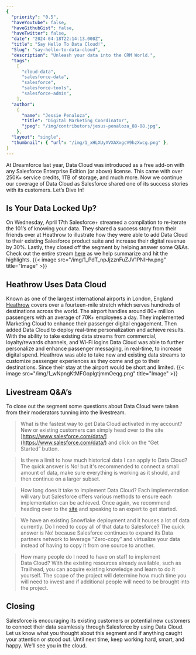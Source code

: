 ```yaml
---
{
  "priority": "0.5",
  "haveYoutube": false,
  "haveGithubGist": false,
  "haveTwitter": false,
  "date": "2024-04-18T22:14:13.000Z",
  "title": "Say Hello To Data Cloud!",
  "Slug": "say-hello-to-data-cloud",
  "description": "Unleash your data into the CRM World.",
  "tags":
    [
      "cloud-data",
      "salesforce-data",
      "salesforce",
      "salesforce-tools",
      "salesforce-admin",
    ],
  "author":
    {
      "name": "Jessie Penaloza",
      "title": "Digital Marketing Coordinator",
      "jpeg": "/img/contributors/jesus-penaloza_88-88.jpg",
    },
  "layout": "single",
  "thumbnail": { "url": "/img/1_xHLXUyXVXAXxgcV9hzXwcg.png" },
}
---
```


At Dreamforce last year, Data Cloud was introduced as a free add-on with any Salesforce Enterprise Edition (or above) license. This came with over 250K+ service credits, 1TB of storage, and much more. Now we continue our coverage of Data Cloud as Salesforce shared one of its success stories with its customers.
Let’s Dive In!

## Is Your Data Locked Up?

On Wednesday, April 17th Salesforce+ streamed a compilation to re-iterate the 101’s of knowing your data. They shared a success story from their friends over at Heathrow to illustrate how they were able to add Data Cloud to their existing Salesforce product suite and increase their digital revenue by 30%. Lastly, they closed off the segment by helping answer some Q&amp;As.
Check out the entire stream [here](https://www.salesforce.com/plus/experience/salesforce_ai_day/series/salesforce_ai_day/episode/episode-s1e15) as we help summarize and hit the highlights.
{{< image src="/img/1_PdT_npJjzznFuZJV1PNIHw.png" title="Image" >}}

## Heathrow Uses Data Cloud

Known as one of the largest international airports in London, England [Heathrow](https://www.heathrow.com/) covers over a fourteen-mile stretch which serves hundreds of destinations across the world. The airport handles around 80+ million passengers with an average of 70K+ employees a day.
They implemented Marketing Cloud to enhance their passenger digital engagement. Then added Data Cloud to deploy real-time personalization and achieve results. With the ability to take existing data streams from commercial, loyalty/rewards channels, and Wi-Fi logins Data Cloud was able to further personalize and enhance passenger messaging, in real-time, to increase digital spend.
Heathrow was able to take new and existing data streams to customize passenger experiences as they come and go to their destinations. Since their stay at the airport would be short and limited.
{{< image src="/img/1_wNpngKtMFGopIgtjmmOeqg.png" title="Image" >}}

## Livestream Q&amp;A’s

To close out the segment some questions about Data Cloud were taken from their moderators tunning into the livestream.

> What is the fastest way to get Data Cloud activated in my account?
> New or existing customers can simply head over to the site [https://www.salesforce.com/data/](https://www.salesforce.com/data/) and click on the “Get Started” button.

> Is there a limit to how much historical data I can apply to Data Cloud?
> The quick answer is No! but it&#39;s recommended to connect a small amount of data, make sure everything is working as it should, and then continue on a larger subset.

> How long does it take to implement Data Cloud?
> Each implementation will vary but Salesforce offers various methods to ensure each implementation can be achieved. Once again, we recommend heading over to the [site](https://www.salesforce.com/data/) and speaking to an expert to get started.

> We have an existing Snowflake deployment and it houses a lot of data currently. Do I need to copy all of that data to Salesforce?
> The quick answer is No! because Salesforce continues to expand its Data partners network to leverage “Zero-copy” and virtualize your data instead of having to copy it from one source to another.

> How many people do I need to have on staff to implement Data Cloud?
> With the existing resources already available, such as Trailhead, you can acquire existing knowledge and learn to do it yourself. The scope of the project will determine how much time you will need to invest and if additional people will need to be brought into the project.

## Closing

Salesforce is encouraging its existing customers or potential new customers to connect their data seamlessly through Salesforce by using Data Cloud. Let us know what you thought about this segment and if anything caught your attention or stood out.
Until next time, keep working hard, smart, and happy. We’ll see you in the cloud.
